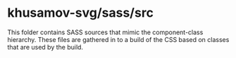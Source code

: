 # khusamov-svg/sass/src

This folder contains SASS sources that mimic the component-class hierarchy. These files
are gathered in to a build of the CSS based on classes that are used by the build.
